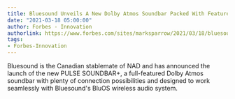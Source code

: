 ```yaml
---
title: Bluesound Unveils A New Dolby Atmos Soundbar Packed With Features And Connections
date: "2021-03-18 05:00:00"
author: Forbes - Innovation
authorlink: https://www.forbes.com/sites/marksparrow/2021/03/18/bluesound-unveils-a-new-dolby-atmos-soundbar-packed-with-features-and-connections/
tags:
- Forbes-Innovation
---
```

Bluesound is the Canadian stablemate of NAD and has announced the launch of the new PULSE SOUNDBAR+, a full-featured Dolby Atmos soundbar with plenty of connection possibilities and designed to work seamlessly with Bluesound's BluOS wireless audio system.